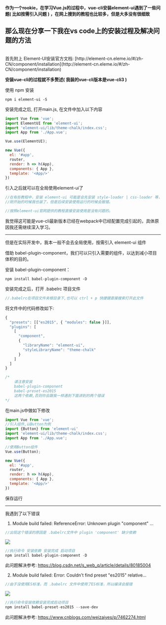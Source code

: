 **作为一个rookie，在学习Vue.js的过程中，vue-cli安装element-ui遇到了一些问题( 比如按需引入问题 ) ，在网上搜到的教程也比较多，但是大多没有很细致**
<br>
## **那么现在分享一下我在vs code上的安装过程及解决问题的方法**
<br>
首先附上 Element-UI安装官方文档:
[http://element-cn.eleme.io/#/zh-CN/component/installation](http://element-cn.eleme.io/#/zh-CN/component/installation)

**安装vue-cli的过程就不多赘述( 我装的vue-cli版本是vue-cli3 )**

使用 npm 安装
```
npm i element-ui -S 
```

安装完成之后, 打开main.js, 在文件中加入以下内容

```JavaScript 
import Vue from 'vue';
import ElementUI from 'element-ui';
import 'element-ui/lib/theme-chalk/index.css';
import App from './App.vue';

Vue.use(ElementUI);

new Vue({
  el: '#app',
  router,
  render: h => h(App),
  components: { App },
  template: '<App/>'
})
```
引入之后就可以在全局使用element-ui了
  
```JavaScript
//在有些教程中，安装 element-ui 可能是会先安装 style-loader | css-loader 等，
//刚开始的时候我也装了，但是后续安装使用运行的时候会报错。

//按照element-ui官网提供的教程直接安装使用是没有问题的。
```
我觉得这可能是vue-cli最新版本已经在webpack中已经配置完成引起的，具体原因我还需继续深入学习。
  
---
但是在实际开发中，我本一般不会去全局使用，按需引入 element-ui 组件
  
借助 babel-plugin-component，我们可以只引入需要的组件，以达到减小项目体积的目的。
  
安装 babel-plugin-component：
  
```
npm install babel-plugin-component -D
```
  
安装完成之后，打开 .babelrc 项目文件 
  
```JavaScript
//.babelrc在项目文件夹根目录下,也可以 ctrl + p 快捷键直接搜索打开此文件
```
将文件中的代码修改如下:
  
```JavaScript 
{
  "presets": [["es2015", { "modules": false }]],
  "plugins": [
    [
      "component",
      {
        "libraryName": "element-ui",
        "styleLibraryName": "theme-chalk"
      }
    ]
  ]
}

/*
    请注意安装
    babel-plugin-component
    babel-preset-es2015
    这两个依赖,否则你会跟我一样遇到下面讲到的两个错误
*/
```
  
在main.js中做如下修改
  
```JavaScript 
import Vue from 'vue';
//引入组件,以Button为例
import {Button} from 'element-ui' 
import 'element-ui/lib/theme-chalk/index.css';
import App from './App.vue';

//使用Button组件
Vue.use(Button);

new Vue({
  el: '#app',
  router,
  render: h => h(App),
  components: { App },
  template: '<App/>'
})
```
保存运行
  
---
  
我遇到了以下错误
1. Module build failed: ReferenceError: Unknown plugin "component" ...
```JavaScript
//出现这个错误的原因是 .babelrc文件中 plugin 'component' 缺少依赖
```
![](https://raw.githubusercontent.com/WitcherYoung/MarkdownPhotos/master/%E6%8C%89%E9%9C%80%E5%BC%95%E5%85%A5%E6%8A%A5%E9%94%99.png)

```JavaScript
//执行命令 安装依赖 安装完成 启动项目
npm install babel-plugin-component -D
```
此问题解决参考:  https://blog.csdn.net/s_web_q/article/details/80185004
<br>

2. Module build failed: Error: Couldn't find preset "es2015" relative...
```JavaScript
//由于没使用ES标准，而 .babelrc 文件中使用了ES标准，所以编译会报错
```
![](https://raw.githubusercontent.com/WitcherYoung/MarkdownPhotos/master/es2015%20error.png)

```JavaScript
//执行命令安装依赖安装完成启动项目 
npm install babel-preset-es2015 --save-dev
```
此问题解决参考: https://www.cnblogs.com/weizaiyes/p/7462274.html
<br>
